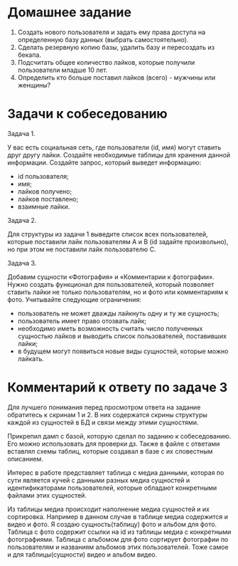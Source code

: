 # Домашнее задание

1. Создать нового пользователя и задать ему права доступа на определенную базу данных (выбрать самостоятельно).
2. Сделать резервную копию базы, удалить базу и пересоздать из бекапа.
3. Подсчитать общее количество лайков, которые получили пользователи младше 10 лет.
4. Определить кто больше поставил лайков (всего) - мужчины или женщины?

# Задачи к собеседованию

Задача 1. 

У вас есть социальная сеть, где пользователи (id, имя) могут ставить друг другу лайки.
Создайте необходимые таблицы для хранения данной информации. Создайте запрос, который
выведет информацию:

* id пользователя;
* имя;
* лайков получено;
* лайков поставлено;
* взаимные лайки.

Задача 2. 

Для структуры из задачи 1 выведите список всех пользователей, которые поставили лайк
пользователям A и B (id задайте произвольно), но при этом не поставили лайк пользователю C.

Задача 3. 

Добавим сущности «Фотография» и «Комментарии к фотографии». Нужно создать
функционал для пользователей, который позволяет ставить лайки не только пользователям, но и
фото или комментариям к фото. Учитывайте следующие ограничения:
* пользователь не может дважды лайкнуть одну и ту же сущность;
* пользователь имеет право отозвать лайк;
* необходимо иметь возможность считать число полученных сущностью лайков и выводить
список пользователей, поставивших лайки;
* в будущем могут появиться новые виды сущностей, которые можно лайкать.

# Комментарий к ответу по задаче 3

Для лучшего понимания перед просмотром ответа на задание обратитесь к скринам 1 и 2. В них содержатся скрины структуры каждой из сущностей в БД и связи между этими сущностями.

Прикрепил дамп с базой, которую сделал по заданию к собеседованию. Его можно использовать для проверки дз. Также в файле с ответами вставлял схемы таблиц, которые создавал в базе с их словестным описанием.

Интерес в работе представляет таблица с медиа данными, которая по сути является кучей с данными разных медиа сущностей и идентификаторами пользователей, которые обладают конкретными файлами этих сущностей.

Из таблицы медиа происходит наполнение медиа сущностей и их сортировка. Например в данном случае в таблице медиа содержится и видео и фото. Я создаю сущность(таблицу) фото и альбом для фото. Таблица с фото содержит ссылки на id из таблицы медиа с конкретными фотографиями. Таблица с альбомом для фото сортирует фотографии по пользователям и названиям альбомов этих пользователей. Тоже самое и для таблицы(сущности) видео и альбом видео.